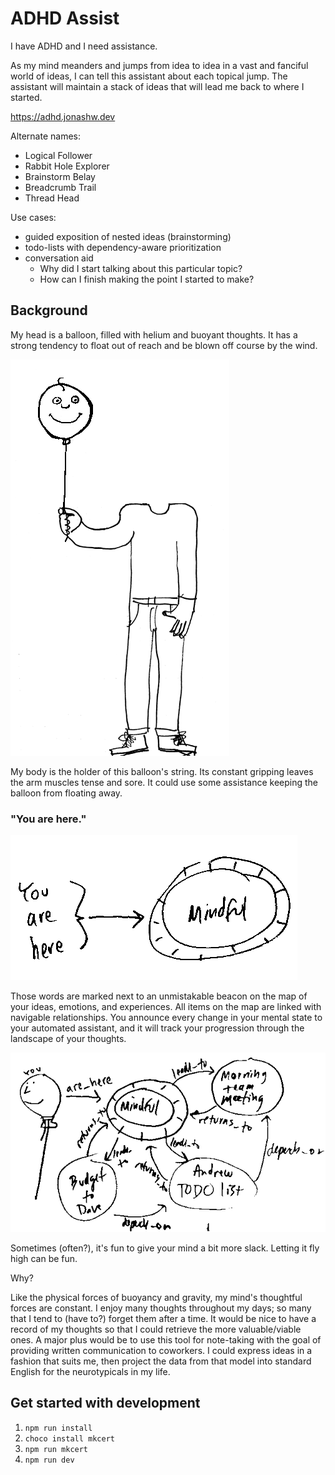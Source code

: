# ADHD Assist

I have ADHD and I need assistance.

As my mind meanders and jumps from idea to idea in a
vast and fanciful world of ideas, I can tell this assistant about
each topical jump. The assistant will maintain a stack of ideas that will
lead me back to where I started.

https://adhd.jonashw.dev

Alternate names:

- Logical Follower
- Rabbit Hole Explorer
- Brainstorm Belay
- Breadcrumb Trail
- Thread Head

Use cases:

- guided exposition of nested ideas (brainstorming)
- todo-lists with dependency-aware prioritization
- conversation aid 
  - Why did I start talking about this particular topic?
  - How can I finish making the point I started to make?

## Background

My head is a balloon, filled with helium and buoyant thoughts. It has a strong tendency to float out of reach and be blown off course by the wind.

![balloon head](README_files/balloon-head-and-body.png)


My body is the holder of this balloon's string.  Its constant gripping leaves the arm muscles tense and sore.  It could use some assistance keeping the balloon from floating away.

### &quot;You are here.&quot;

![you are here](README_files/you-are-here.png)

Those words are marked next to an unmistakable beacon on the map of your ideas, emotions, and experiences.  All items on the map are linked with navigable relationships.  You announce every change in your mental state to your automated assistant, and it will track your progression through the landscape of your thoughts.  

![sample mind map](README_files/sample-graph.png)

Sometimes (often?), it's fun to give your mind a bit more slack.  Letting it fly high can be fun.

Why?

Like the physical forces of buoyancy and gravity,  my mind's thoughtful forces are constant.  I enjoy many thoughts throughout my days; so many that I tend to (have to?) forget them after a time. It would be nice to have a record of my thoughts so that I could retrieve the more valuable/viable ones.  A major plus would be to use this tool for note-taking with the goal of providing written communication to coworkers.  I could express ideas in a fashion that suits me, then project the data from that model into standard English for the neurotypicals in my life.

## Get started with development

1. `npm run install`
1. `choco install mkcert`
1. `npm run mkcert`
1. `npm run dev`